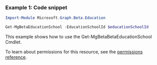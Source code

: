 ### Example 1: Code snippet

```powershellImport-Module Microsoft.Graph.Beta.Education

Get-MgBetaEducationSchool -EducationSchoolId $educationSchoolId
```
This example shows how to use the Get-MgBetaBetaEducationSchool Cmdlet.
To learn about permissions for this resource, see the [permissions reference](/graph/permissions-reference).

